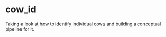 # cow_id
Taking a look at how to identify individual cows and building a conceptual pipeline for it.
